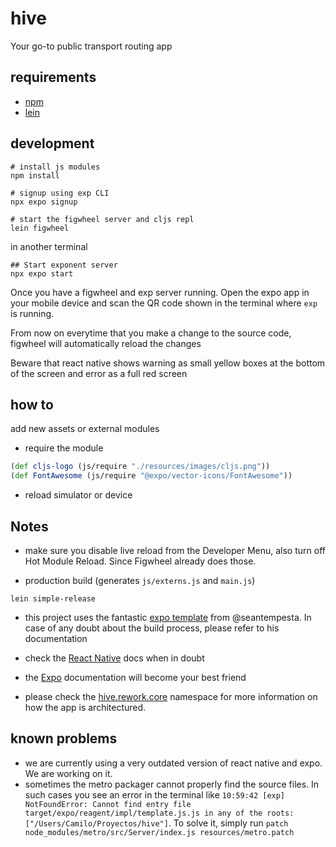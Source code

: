 # hive

Your go-to public transport routing app

## requirements

- [npm](https://www.npmjs.com/get-npm)
- [lein](http://leiningen.org/#install)

## development

``` shell
# install js modules
npm install

# signup using exp CLI
npx expo signup

# start the figwheel server and cljs repl 
lein figwheel
```

in another terminal
``` shell
## Start exponent server
npx expo start
```

Once you have a figwheel and exp server running. Open the
expo app in your mobile device and scan the QR code shown
in the terminal where `exp` is running.

From now on everytime that you make a change to the source
code, figwheel will automatically reload the changes

Beware that react native shows warning as small yellow boxes
at the bottom of the screen and error as a full red screen

## how to
add new assets or external modules
- require the module  
``` clj
(def cljs-logo (js/require "./resources/images/cljs.png"))
(def FontAwesome (js/require "@expo/vector-icons/FontAwesome"))
```
- reload simulator or device

## Notes
- make sure you disable live reload from the Developer Menu, also turn off Hot Module Reload.
Since Figwheel already does those.

- production build (generates `js/externs.js` and `main.js`)

``` shell
lein simple-release
```

- this project uses the fantastic [expo template](https://github.com/seantempesta/expo-cljs-template)
  from @seantempesta. In case of any doubt about the build process,
  please refer to his documentation
  
- check the [React Native](https://facebook.github.io/react-native/) docs when in doubt

- the [Expo](https://expo.io/) documentation will become your best friend

- please check the [hive.rework.core](src/hive/rework/core.cljs) namespace for more information on how the
app is architectured.

## known problems
- we are currently using a very outdated version of react native and expo. We are working on it.
- sometimes the metro packager cannot properly find the source files. In such cases you see an
error in the terminal like `10:59:42 [exp] NotFoundError: Cannot find entry file target/expo/reagent/impl/template.js.js in any of the roots: ["/Users/Camilo/Proyectos/hive"]`.
To solve it, simply run `patch node_modules/metro/src/Server/index.js resources/metro.patch`
